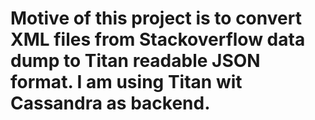 
Motive of this project is to convert XML files from Stackoverflow data dump to Titan readable JSON format.
I am using Titan wit Cassandra as backend.
=======